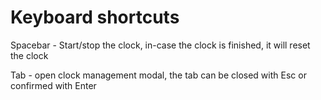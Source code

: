 # Keyboard shortcuts

Spacebar - Start/stop the clock, in-case the clock is finished, it will reset the clock

Tab - open clock management modal, the tab can be closed with Esc or confirmed with Enter



